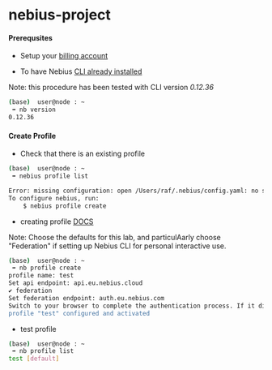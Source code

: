 # nebius-project

#### Prerequsites

- Setup your [billing account](https://docs.nebius.com/signup-billing/sign-up)

- To have Nebius [CLI already installed](https://docs.nebius.com/cli/install)

Note: this procedure has been tested with CLI version *0.12.36*

```bash
(base)  user@node : ~
 ➡ nb version
0.12.36
```

#### Create Profile
- Check that there is an existing profile

```bash
(base)  user@node : ~
 ➡ nebius profile list

Error: missing configuration: open /Users/raf/.nebius/config.yaml: no such file or directory
To configure nebius, run:
	$ nebius profile create
 ```

- creating profile [DOCS](https://docs.nebius.com/cli/reference/profile/create)

Note: Choose the defaults for this lab, and particulAarly choose "Federation" if setting up Nebius CLI for personal interactive use.

```bash
(base)  user@node : ~
 ➡ nb profile create
profile name: test
Set api endpoint: api.eu.nebius.cloud
✔ federation
Set federation endpoint: auth.eu.nebius.com
Switch to your browser to complete the authentication process. If it didn't open automatically, use the following link: https://auth.eu.nebius.com/oauth2/authorize?client_id=nebius-cli&code_challenge=32jgsqo5xi00nsgtg75w4XMG674VCDHEPaQUnuD6OfU&code_challenge_method=S256&redirect_uri=http%3A%2F%2F127.0.0.1%3A64692&response_type=code&scope=openid&state=maeC~~Prty6x8.TTRlLdwewwqnm5qGyK_zPP~
profile "test" configured and activated
```

- test profile
```bash
(base)  user@node : ~
 ➡ nb profile list
test [default]
 ```
